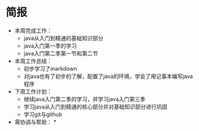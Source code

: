 # 简报
* 本周完成工作：
    * java从入门到精通的基础知识部分
    * java入门第一季的学习
    * java入门第二季第一节和第二节
* 本周工作总结：
    * 初步学习了markdown
    * 对java也有了初步的了解，配置了java的环境，学会了用记事本编写java程序
* 下周工作计划：
    * 继续java入门第二季的学习，并学习java入门第三季
    * 学习java从入门到精通的核心部分并对基础知识部分进行巩固
    * 学习git与github
* 需协调与帮助：
    * 
